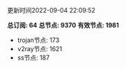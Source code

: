 更新时间2022-09-04 22:09:52

**总订阅: 64**
**总节点: 9370**
**有效节点: 1981**
- trojan节点: 173
- v2ray节点: 1621
- ss节点: 187
